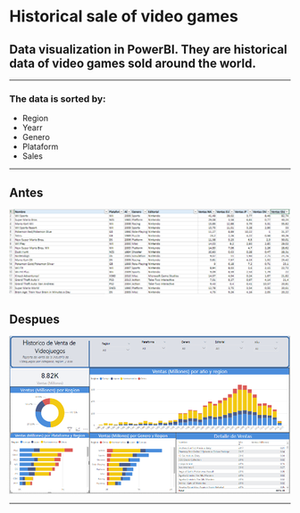 # Historical sale of video games

## Data visualization in PowerBI. They are historical data of video games sold around the world.
---
### The data is sorted by: 
* Region
* Yearr
* Genero
* Plataform
* Sales
---
## Antes

![Datos](Capture2.PNG)

## Despues

![Datos](Capture.PNG)

---



